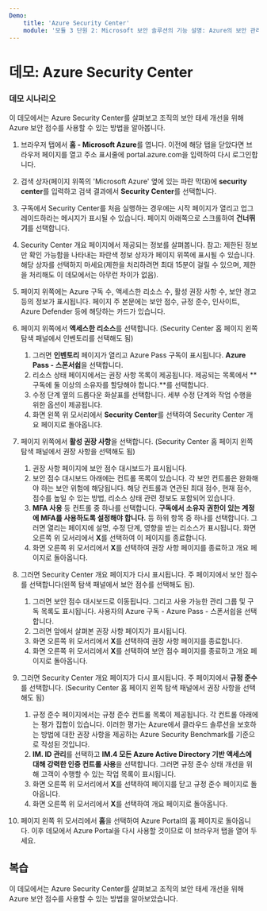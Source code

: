 ```yaml
---
Demo:
    title: 'Azure Security Center'
    module: '모듈 3 단원 2: Microsoft 보안 솔루션의 기능 설명: Azure의 보안 관리 기능 설명'
---
```


# 데모: Azure Security Center

### 데모 시나리오

이 데모에서는 Azure Security Center를 살펴보고 조직의 보안 태세 개선을 위해 Azure 보안 점수를 사용할 수 있는 방법을 알아봅니다.

1. 브라우저 탭에서 **홈 - Microsoft Azure**를 엽니다.  이전에 해당 탭을 닫았다면 브라우저 페이지를 열고 주소 표시줄에 portal.azure.com을 입력하여 다시 로그인합니다.

1. 검색 상자(페이지 위쪽의 'Microsoft Azure' 옆에 있는 파란 막대)에 **security center**를 입력하고 검색 결과에서 **Security Center**를 선택합니다.

1. 구독에서 Security Center를 처음 실행하는 경우에는 시작 페이지가 열리고 업그레이드하라는 메시지가 표시될 수 있습니다.  페이지 아래쪽으로 스크롤하여 **건너뛰기**를 선택합니다.

1. Security Center 개요 페이지에서 제공되는 정보를 살펴봅니다.  참고: 제한된 정보만 확인 가능함을 나타내는 파란색 정보 상자가 페이지 위쪽에 표시될 수 있습니다.  해당 상자를 선택하지 마세요(제한을 처리하려면 최대 15분이 걸릴 수 있으며, 제한을 처리해도 이 데모에서는 아무런 차이가 없음).

1. 페이지 위쪽에는 Azure 구독 수, 액세스한 리소스 수, 활성 권장 사항 수, 보안 경고 등의 정보가 표시됩니다.  페이지 주 본문에는 보안 점수, 규정 준수, 인사이트, Azure Defender 등에 해당하는 카드가 있습니다.  

1. 페이지 위쪽에서 **액세스한 리소스**를 선택합니다.  (Security Center 홈 페이지 왼쪽 탐색 패널에서 인벤토리를 선택해도 됨)
    1. 그러면 **인벤토리** 페이지가 열리고 Azure Pass 구독이 표시됩니다.  **Azure Pass - 스폰서쉽**을 선택합니다.
    1. 리소스 상태 페이지에서는 권장 사항 목록이 제공됩니다.  제공되는 목록에서 **구독에 둘 이상의 소유자를 할당해야 합니다.**를 선택합니다.
    1. 수정 단계 옆의 드롭다운 화살표를 선택합니다. 세부 수정 단계와 작업 수행을 위한 옵션이 제공됩니다.  
    1. 화면 왼쪽 위 모서리에서 **Security Center**를 선택하여 Security Center 개요 페이지로 돌아옵니다.

1. 페이지 위쪽에서 **활성 권장 사항**을 선택합니다.  (Security Center 홈 페이지 왼쪽 탐색 패널에서 권장 사항을 선택해도 됨)
    1. 권장 사항 페이지에 보안 점수 대시보드가 표시됩니다. 
    1. 보안 점수 대시보드 아래에는 컨트롤 목록이 있습니다. 각 보안 컨트롤은 완화해야 하는 보안 위험에 해당됩니다. 해당 컨트롤과 연관된 최대 점수, 현재 점수, 점수를 높일 수 있는 방법, 리소스 상태 관련 정보도 포함되어 있습니다.  
    1. **MFA 사용** 등 컨트롤 중 하나를 선택합니다.  **구독에서 소유자 권한이 있는 계정에 MFA를 사용하도록 설정해야 합니다.** 등 하위 항목 중 하나를 선택합니다.  그러면 열리는 페이지에 설명, 수정 단계, 영향을 받는 리소스가 표시됩니다. 화면 오른쪽 위 모서리에서 **X**를 선택하여 이 페이지를 종료합니다.
    1. 화면 오른쪽 위 모서리에서 **X**를 선택하여 권장 사항 페이지를 종료하고 개요 페이지로 돌아옵니다.

1. 그러면 Security Center 개요 페이지가 다시 표시됩니다.  주 페이지에서 보안 점수를 선택합니다(왼쪽 탐색 패널에서 보안 점수를 선택해도 됨).
    1. 그러면 보안 점수 대시보드로 이동됩니다.  그리고 사용 가능한 관리 그룹 및 구독 목록도 표시됩니다.  사용자의 Azure 구독 - Azure Pass - 스폰서쉽을 선택합니다.
    1. 그러면 앞에서 살펴본 권장 사항 페이지가 표시됩니다.
    1. 화면 오른쪽 위 모서리에서 **X**를 선택하여 권장 사항 페이지를 종료합니다.
    1. 화면 오른쪽 위 모서리에서 **X**를 선택하여 보안 점수 페이지를 종료하고 개요 페이지로 돌아옵니다.

1. 그러면 Security Center 개요 페이지가 다시 표시됩니다.  주 페이지에서 **규정 준수**를 선택합니다. (Security Center 홈 페이지 왼쪽 탐색 패널에서 권장 사항을 선택해도 됨)
    1. 규정 준수 페이지에서는 규정 준수 컨트롤 목록이 제공됩니다.  각 컨트롤 아래에는 평가 집합이 있습니다. 이러한 평가는 Azure에서 클라우드 솔루션을 보호하는 방법에 대한 권장 사항을 제공하는 Azure Security Benchmark를 기준으로 작성된 것입니다.
    1. **IM. ID 관리**를 선택하고 **IM.4 모든 Azure Active Directory 기반 액세스에 대해 강력한 인증 컨트롤 사용**을 선택합니다.  그러면 규정 준수 상태 개선을 위해 고객이 수행할 수 있는 작업 목록이 표시됩니다.
    1. 화면 오른쪽 위 모서리에서 **X**를 선택하여 페이지를 닫고 규정 준수 페이지로 돌아옵니다.
    1. 화면 오른쪽 위 모서리에서 **X**를 선택하여 개요 페이지로 돌아옵니다.

1. 페이지 왼쪽 위 모서리에서 **홈**을 선택하여 Azure Portal의 홈 페이지로 돌아옵니다.  이후 데모에서 Azure Portal을 다시 사용할 것이므로 이 브라우저 탭을 열어 두세요.

## 복습

이 데모에서는 Azure Security Center를 살펴보고 조직의 보안 태세 개선을 위해 Azure 보안 점수를 사용할 수 있는 방법을 알아보았습니다.
